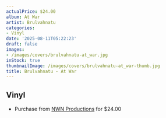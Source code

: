 ```yaml
---
actualPrice: $24.00
album: At War
artist: Brulvahnatu
categories:
- Vinyl
date: '2025-08-11T05:22:23'
draft: false
images:
- /images/covers/brulvahnatu-at_war.jpg
inStock: true
thumbnailImage: /images/covers/brulvahnatu-at_war-thumb.jpg
title: Brulvahnatu - At War
---
```


## Vinyl
* Purchase from [NWN Productions](http://shop.nwnprod.com/index.php?route=product/product&path=75&product_id=41076&sort=pd.name&order=ASC) for $24.00
